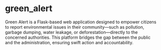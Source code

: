 # green_alert
Green Alert is a Flask-based web application designed to empower citizens to report environmental issues in their community—such as pollution, garbage dumping, water leakage, or deforestation—directly to the concerned authorities. This platform bridges the gap between the public and the administration, ensuring swift action and accountability.
